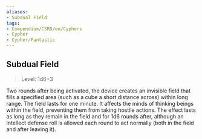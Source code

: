 ```yaml
---
aliases:
- Subdual Field
tags:
- Compendium/CSRD/en/Cyphers
- Cypher
- Cypher/Fantastic
---
```


  
## Subdual Field  
>Level: 1d6+3  
  
Two rounds after being activated, the device creates an invisible field that fills a specified area (such as a cube a short distance across) within long range. The field lasts for one minute. It affects the minds of thinking beings within the field, preventing them from taking hostile actions. The effect lasts as long as they remain in the field and for 1d6 rounds after, although an Intellect defense roll is allowed each round to act normally (both in the field and after leaving it).